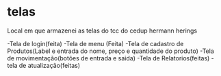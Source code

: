 # telas

Local em que armazenei as telas do tcc do cedup hermann herings

-Tela de login(feita)
-Tela de menu  (Feita)
-Tela de cadastro de  Produtos(Label e entrada  do nome, preço e quantidade do produto)
-Tela de movimentação(botões de entrada e saida)
-Tela de Relatorios(feitas)
-tela de atualização(feitas)
